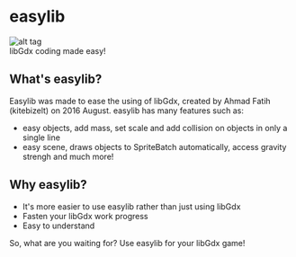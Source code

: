 # easylib
![alt tag](http://i.imgur.com/RjanWyF.png)<br/>
libGdx coding made easy!
## What's easylib?
Easylib was made to ease the using of libGdx, created by Ahmad Fatih (kitebizelt) on 2016 August.
easylib has many features such as:
- easy objects, add mass, set scale and add collision on objects in only a single line
- easy scene, draws objects to SpriteBatch automatically, access gravity strengh and much more!

## Why easylib?
- It's more easier to use easylib rather than just using libGdx
- Fasten your libGdx work progress
- Easy to understand


So, what are you waiting for? Use easylib for your libGdx game!
